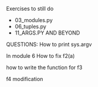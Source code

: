 Exercises to still do

* 03_modules.py
* 06_tuples.py
* 11_ARGS.PY AND BEYOND

QUESTIONS:
How to print sys.argv

In module 6
How to fix f2(a)

how to write the function for f3

f4 modification

